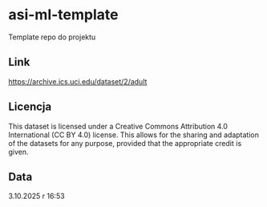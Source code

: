 # asi-ml-template
Template repo do projektu

## Link

https://archive.ics.uci.edu/dataset/2/adult

## Licencja

This dataset is licensed under a Creative Commons Attribution 4.0 International (CC BY 4.0) license.
This allows for the sharing and adaptation of the datasets for any purpose, provided that the appropriate credit is given.

## Data

3.10.2025 r 16:53

